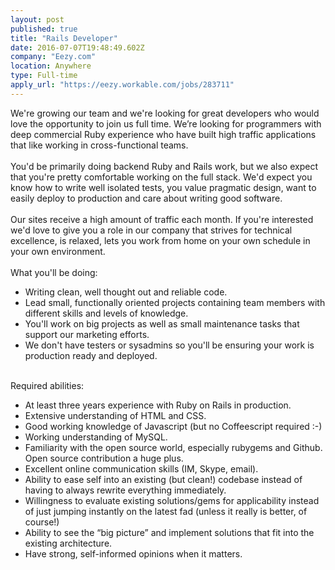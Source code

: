 ```yaml
---
layout: post
published: true
title: "Rails Developer"
date: 2016-07-07T19:48:49.602Z
company: "Eezy.com"
location: Anywhere
type: Full-time
apply_url: "https://eezy.workable.com/jobs/283711"
---
```


<div>We&apos;re growing our team and we&apos;re looking for great developers who would love the opportunity to join us full time. We&#x2019;re looking for programmers with deep commercial Ruby experience who have built high traffic applications that like working in cross-functional teams.</div><div class="paragraph_break"><br></div><div>You&apos;d be primarily doing backend Ruby and Rails work, but we also expect that you&apos;re pretty comfortable working on the full stack. We&apos;d expect you know how to write well isolated tests, you value pragmatic design, want to easily deploy to production and care about writing good software.</div><div class="paragraph_break"><br></div><div>Our sites receive a high amount of traffic each month. If you&apos;re interested we&apos;d love to give you a role in our company that strives for technical excellence, is relaxed, lets you work from home on your own schedule in your own environment.</div><div class="paragraph_break"><br></div><div>What you&apos;ll be doing:</div><ul><li>Writing clean, well thought out and reliable code.</li><li>Lead small, functionally oriented projects containing team members with different skills and levels of knowledge.</li><li>You&apos;ll work on big projects as well as small maintenance tasks that support our marketing efforts.</li><li>We don&apos;t have testers or sysadmins so you&apos;ll be ensuring your work is production ready and deployed.</li></ul><div class="paragraph_break"><br></div><div>Required abilities:</div><ul><li>At least three years experience with Ruby on Rails in production.</li><li>Extensive understanding of HTML and CSS.</li><li>Good working knowledge of Javascript (but no Coffeescript required :-)</li><li>Working understanding of MySQL.</li><li>Familiarity with the open source world, especially rubygems and Github. Open source contribution a huge plus.</li><li>Excellent online communication skills (IM, Skype, email).</li><li>Ability to ease self into an existing (but clean!) codebase instead of having to always rewrite everything immediately.</li><li>Willingness to evaluate existing solutions/gems for applicability instead of just jumping instantly on the latest fad (unless it really is better, of course!)</li><li>Ability to see the &#x201C;big picture&#x201D; and implement solutions that fit into the existing architecture.</li><li>Have strong, self-informed opinions when it matters.</li></ul>
